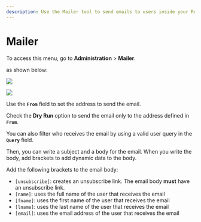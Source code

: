 ```yaml
---
description: Use the Mailer tool to send emails to users inside your Rocket.Chat server.
---
```


# Mailer

To access this menu, go to **Administration** > **Mailer**.

as shown below:

![](<../../../.gitbook/assets/2021-11-20\_23-29-48 (1) (1) (1) (1) (12) (10) (1) (23).png>)

![](../../../.gitbook/assets/2021-11-24\_14-19-37.png)

Use the **`From`** field to set the address to send the email.

Check the **Dry Run** option to send the email only to the address defined in **`From`**.

You can also filter who receives the email by using a valid user query in the **`Query`** field.

Then, you can write a subject and a body for the email. When you write the body, add brackets to add dynamic data to the body.

Add the following brackets to the email body:

* `[unsubscribe]`: creates an unsubscribe link. The email body **must** have an unsubscribe link.
* `[name]`: uses the full name of the user that receives the email
* `[fname]`: uses the first name of the user that receives the email
* `[lname]`: uses the last name of the user that receives the email
* `[email]`: uses the email address of the user that receives the email
